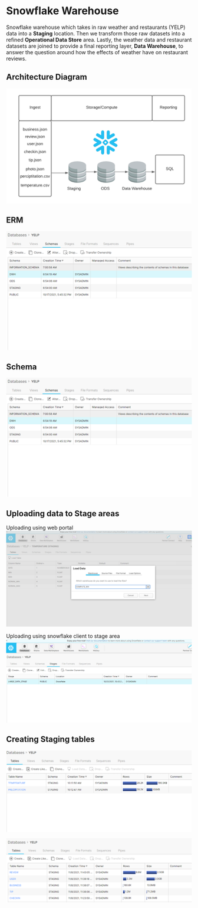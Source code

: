 # Snowflake Warehouse
Snowflake warehouse which takes in raw weather and restaurants (YELP) data into a **Staging** location. Then we transform those raw datasets into a refined **Operational Data Store** area. Lastly, the weather data and restaurant datasets are joined to provide a final reporting layer, **Data Warehouse**, to answer the question around how the effects of weather have on restaurant reviews. 
 
## Architecture Diagram

![Architecture Diagram](./images/ArchitectureDiagram.png)

## ERM 

![ERM](./images/Schemas.PNG)

## Schema

![Schemas](./images/Schemas.PNG)

## Uploading data to Stage areas

Uploading using web portal
![uploading_using_web](./images/upload_temp_data.PNG)

Uploading using snowflake client to stage area
![uploading_using_snowflake_client](./images/snow_flake_client_to_stage_area.PNG)

## Creating Staging tables

![temp_and_perc](./images/Temp_Perceipitation_tables.PNG)

![yelp](./images/yelp_raw.PNG)
